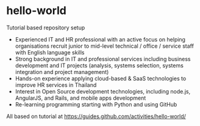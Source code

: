 # hello-world
Tutorial based repository setup
- Experienced IT and HR professional with an active focus on helping organisations recruit junior to mid-level technical / office / service staff with English language skills
- Strong background in IT and professional services including business development and IT projects (analysis, systems selection, systems integration and project management)
- Hands-on experience applying cloud-based & SaaS technologies to improve HR services in Thailand
- Interest in Open Source development technologies, including node.js, AngularJS, and Rails, and mobile apps development 
- Re-learning programming starting with Python and using GitHub

All based on tutorial at https://guides.github.com/activities/hello-world/
